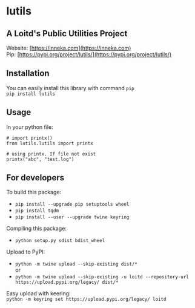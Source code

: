 # lutils
## A Loitd's Public Utilities Project
Website: [https://inneka.com](https://inneka.com)  
Pip: [https://pypi.org/project/lutils/](https://pypi.org/project/lutils/)
## Installation
You can easily install this library with command `pip`  
`pip install lutils`
## Usage
In your python file:  
~~~
# import printx()
from lutils.lutils import printx

# using printx. If file not exist
printx("abc", "test.log")
~~~
## For developers
To build this package:  
* `pip install --upgrade pip setuptools wheel`
* `pip install tqdm`
* `pip install --user --upgrade twine keyring`  

Compiling this package:  
* `python setup.py sdist bdist_wheel`  

Upload to PyPI:  
* `python -m twine upload --skip-existing dist/*`  
or
* `python -m twine upload --skip-existing -u loitd --repository-url https://upload.pypi.org/legacy/ dist/*`  

Easy upload with keering:  
`python -m keyring set https://upload.pypi.org/legacy/ loitd`